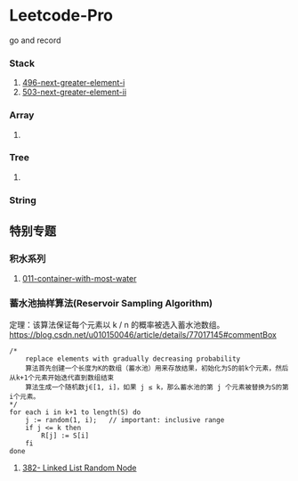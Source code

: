 # Leetcode-Pro
go and record


### Stack
1.  [496-next-greater-element-i](https://leetcode.com/problems/next-greater-element-i/)
2.  [503-next-greater-element-ii](https://leetcode.com/problems/next-greater-element-ii/)


### Array
1. 


### Tree
1. 

### String


## 特别专题

### 积水系列
1. [011-container-with-most-water](https://leetcode.com/problems/container-with-most-water/submissions/)

### 蓄水池抽样算法(Reservoir Sampling Algorithm)
定理：该算法保证每个元素以 k / n 的概率被选入蓄水池数组。
https://blog.csdn.net/u010150046/article/details/77017145#commentBox

```
/*
	replace elements with gradually decreasing probability
	算法首先创建一个长度为K的数组（蓄水池）用来存放结果，初始化为S的前k个元素，然后从k+1个元素开始迭代直到数组结束
	算法生成一个随机数j∈[1, i]，如果 j ≤ k，那么蓄水池的第 j 个元素被替换为S的第i个元素。
*/
for each i in k+1 to length(S) do
    j := random(1, i);   // important: inclusive range
    if j <= k then
        R[j] := S[i]
    fi
done
```

1. [382- Linked List Random Node](https://leetcode.com/problems/linked-list-random-node/)
